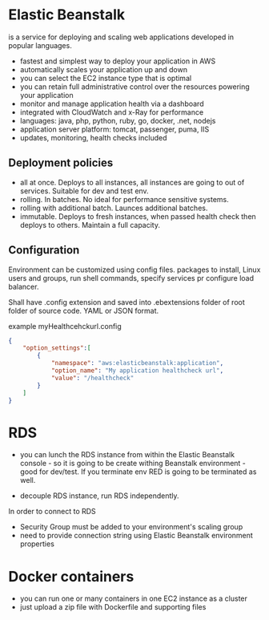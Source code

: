 # Elastic Beanstalk

is a service for deploying and scaling web applications developed in popular languages.

- fastest and simplest way to deploy your application in AWS
- automatically scales your application up and down
- you can select the EC2 instance type that is optimal
- you can retain full administrative control over the resources powering your application
- monitor and manage application health via a dashboard
- integrated with CloudWatch and x-Ray for performance
- languages: java, php, python, ruby, go, docker, .net, nodejs
- application server platform: tomcat, passenger, puma, IIS
- updates, monitoring, health checks included

## Deployment policies
- all at once. Deploys to all instances, all instances are going to out of services. Suitable for dev and test env.
- rolling. In batches. No ideal for performance sensitive systems. 
- rolling with additional batch. Launces additional batches.
- immutable. Deploys to fresh instances, when passed health check then deploys to others. Maintain a full capacity. 

## Configuration
Environment can be customized using config files. packages to install, Linux users and groups, run shell commands, specify services pr configure load balancer.


Shall have .config extension and saved into .ebextensions folder of root folder of source code. YAML or JSON format.

example myHealthcehckurl.config
```json
{
    "option_settings":[
        {
            "namespace": "aws:elasticbeanstalk:application",
            "option_name": "My application healthcheck url",
            "value": "/healthcheck"
        }
    ]
}
```

# RDS
- you can lunch the RDS instance from within the Elastic Beanstalk console - so it is going to be create withing Beanstalk environment - good for dev/test. If you terminate env RED is going to be terminated as well.

- decouple RDS instance, run RDS independently. 

In order to connect to RDS
- Security Group must be added to your environment's scaling group
- need to provide connection string using Elastic Beanstalk environment properties

# Docker containers
- you can run one or many containers in one EC2 instance as a cluster
- just upload a zip file with Dockerfile and supporting files